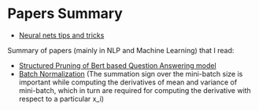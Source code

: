# Papers Summary
* [Neural nets tips and tricks](https://github.com/manas1iitr/PapersSummary/blob/master/NeuralNetsTipsAndTricks)

Summary of papers (mainly in NLP and Machine Learning) that I read:

* [Structured Pruning of Bert based Question Answering model](https://github.com/manas1iitr/PapersSummary/blob/master/Structured%20Pruning%20of%20a%20BERT-based%20Question%20Answering%20Model)
* [Batch Normalization](https://github.com/manas1iitr/PapersSummary/blob/master/BatchNorm.pdf) (The summation sign over the mini-batch size is important while computing the derivatives of mean and variance of mini-batch, which in turn are required for computing the derivative with respect to a particular x_i)

